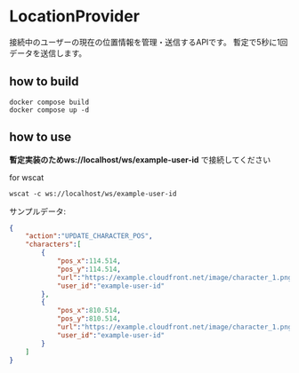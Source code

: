 # LocationProvider

接続中のユーザーの現在の位置情報を管理・送信するAPIです。
暫定で5秒に1回データを送信します。

## how to build

```shell
docker compose build
docker compose up -d
```

## how to use

**暫定実装のためws://localhost/ws/example-user-id** で接続してください

for wscat

```shell
wscat -c ws://localhost/ws/example-user-id
```


サンプルデータ:
```json
{
	"action":"UPDATE_CHARACTER_POS",
	"characters":[
		{
			"pos_x":114.514,
			"pos_y":114.514,
			"url":"https://example.cloudfront.net/image/character_1.png",
			"user_id":"example-user-id"
		},
		{
			"pos_x":810.514,
			"pos_y":810.514,
			"url":"https://example.cloudfront.net/image/character_1.png",
			"user_id":"example-user-id"
		}
	]
}
```